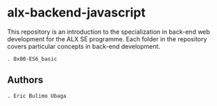# alx-backend-javascript

This repository is an introduction to the specialization in back-end web
development for the ALX SE programme.
Each folder in the repository covers particular concepts in back-end
development.

    . 0x00-ES6_basic

## Authors

	. Eric Bulimo Ubaga

